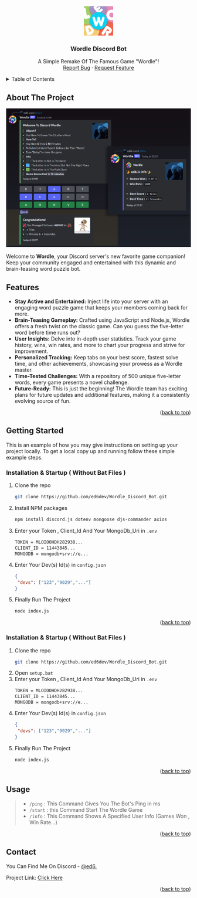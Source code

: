 <a name="readme-top"></a>

<!-- PROJECT LOGO -->
<br />
<div align="center">
  <a href="https://github.com/ed6dev/Wordle_Discord_Bot">
    <img src="images/logo.png" alt="Logo" width="80" height="80">
  </a>

<h3 align="center">Wordle Discord Bot</h3>

  <p align="center">
    A Simple Remake Of The Famous Game "Wordle"!
    <br />
    <a href="https://github.com/github_username/repo_name/issues">Report Bug</a>
    ·
    <a href="https://github.com/github_username/repo_name/issues">Request Feature</a>
  </p>
</div>



<!-- TABLE OF CONTENTS -->
<details>
  <summary>Table of Contents</summary>
  <ol>
    <li>
      <a href="#about-the-project">About The Project</a>
      <ul>
        <li><a href="#built-with">Built With</a></li>
      </ul>
    </li>
    <li>
      <a href="#getting-started">Getting Started</a>
      <ul>
        <li><a href="#prerequisites">Prerequisites</a></li>
        <li><a href="#installation">Installation</a></li>
      </ul>
    </li>
    <li><a href="#usage">Usage</a></li>
    <li><a href="#roadmap">Roadmap</a></li>
    <li><a href="#contributing">Contributing</a></li>
    <li><a href="#license">License</a></li>
    <li><a href="#contact">Contact</a></li>
    <li><a href="#acknowledgments">Acknowledgments</a></li>
  </ol>
</details>



<!-- ABOUT THE PROJECT -->
## About The Project

[![Product Name Screen Shot][product-screenshot]](https://discord.gg/dZ2FyjGT4C)

Welcome to **Wordle**, your Discord server's new favorite game companion! Keep your community engaged and entertained with this dynamic and brain-teasing word puzzle bot.

## Features

- **Stay Active and Entertained:** Inject life into your server with an engaging word puzzle game that keeps your members coming back for more.
- **Brain-Teasing Gameplay:** Crafted using JavaScript and Node.js, Wordle offers a fresh twist on the classic game. Can you guess the five-letter word before time runs out?
- **User Insights:** Delve into in-depth user statistics. Track your game history, wins, win rates, and more to chart your progress and strive for improvement.
- **Personalized Tracking:** Keep tabs on your best score, fastest solve time, and other achievements, showcasing your prowess as a Wordle master.
- **Time-Tested Challenges:** With a repository of 500 unique five-letter words, every game presents a novel challenge.
- **Future-Ready:** This is just the beginning! The Wordle team has exciting plans for future updates and additional features, making it a consistently evolving source of fun.

<p align="right">(<a href="#readme-top">back to top</a>)</p>


<!-- GETTING STARTED -->
## Getting Started

This is an example of how you may give instructions on setting up your project locally.
To get a local copy up and running follow these simple example steps.

### Installation & Startup ( Without Bat Files )

1. Clone the repo
   ```sh
   git clone https://github.com/ed6dev/Wordle_Discord_Bot.git
   ```
3. Install NPM packages
   ```sh
   npm install discord.js dotenv mongoose djs-commander axios
   ```
4. Enter your Token , Client_Id And Your MongoDb_Uri in `.env`
   ```
   TOKEN = MLOIOOHDH282938...
   CLIENT_ID = 11443845...
   MONGODB = mongodb+srv://e...
   ```
5. Enter Your Dev(s) Id(s) in `config.json`
   ```json
   {
    "devs": ["123","9029","..."]
   }
   ```
6. Finally Run The Project
   ```sh
   node index.js
   ```


<p align="right">(<a href="#readme-top">back to top</a>)</p>


### Installation & Startup ( Without Bat Files )

1. Clone the repo
   ```sh
   git clone https://github.com/ed6dev/Wordle_Discord_Bot.git
   ```
3. Open `setup.bat`
4. Enter your Token , Client_Id And Your MongoDb_Uri in `.env`
   ```
   TOKEN = MLOIOOHDH282938...
   CLIENT_ID = 11443845...
   MONGODB = mongodb+srv://e...
   ```
5. Enter Your Dev(s) Id(s) in `config.json`
   ```json
   {
    "devs": ["123","9029","..."]
   }
   ```
6. Finally Run The Project
   ```sh
   node index.js
   ```

<p align="right">(<a href="#readme-top">back to top</a>)</p>


<!-- USAGE EXAMPLES -->
## Usage

> - ``/ping`` : This Command Gives You The Bot's Ping in ms
> - ``/start`` : this Command Start The Wordle Game
> - ``/info`` : This Command Shows A Specified User Info (Games Won , Win Rate...)

<p align="right">(<a href="#readme-top">back to top</a>)</p>



<!-- CONTACT -->
## Contact

You Can Find Me On Discord - [@ed6.](https://discord.com/users/696296117180039219)

Project Link: [Click Here](https://github.com/ed6dev/Wordle_Discord_Bot)

<p align="right">(<a href="#readme-top">back to top</a>)</p>




<!-- MARKDOWN LINKS & IMAGES -->
[product-screenshot]: images/screenshot.png